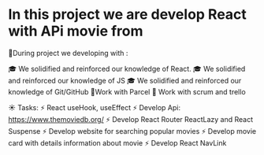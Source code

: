 <h1>In this project we are develop React with APi movie from </h1>

🔧During project we developing with :

🎓 We solidified and reinforced our knowledge of React.
🎓 We solidified and reinforced our knowledge of JS
🎓 We solidified and reinforced our knowledge of Git/GitHub
🔨Work with Parcel
🔨 Work with scrum and trello

☀️ Tasks:
⚡ React useHook, useEffect
⚡ Develop Api: https://www.themoviedb.org/
⚡ Develop React Router ReactLazy and React Suspense
⚡ Develop website for searching popular movies
⚡ Develop movie card with details information about movie
⚡ Develop React NavLink
